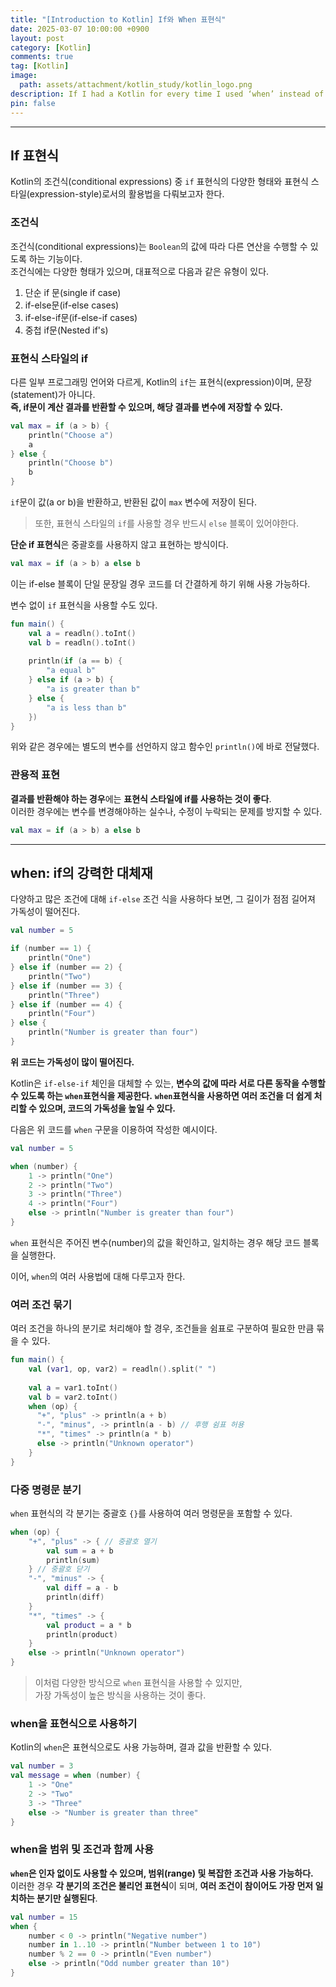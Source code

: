 ```yaml
---
title: "[Introduction to Kotlin] If와 When 표현식"
date: 2025-03-07 10:00:00 +0900
layout: post
category: [Kotlin]
comments: true
tag: [Kotlin]
image:
  path: assets/attachment/kotlin_study/kotlin_logo.png
description: If I had a Kotlin for every time I used ‘when’ instead of ‘if’, I’d be rich—when, not if!
pin: false
---
```

- - -

## **If 표현식**
Kotlin의 조건식(conditional expressions) 중 `if` 표현식의 다양한 형태와 표현식 스타일(expression-style)로서의 활용법을 다뤄보고자 한다.  

### **조건식**
조건식(conditional expressions)는 `Boolean`의 값에 따라 다른 연산을 수행할 수 있도록 하는 기능이다.  
조건식에는 다양한 형태가 있으며, 대표적으로 다음과 같은 유형이 있다.
1. 단순 if 문(single if case)
2. if-else문(if-else cases)
3. if-else-if문(if-else-if cases)
4. 중첩 if문(Nested if's)

### **표현식 스타일의 if**
다른 일부 프로그래밍 언어와 다르게, Kotlin의 `if`는 표현식(expression)이며, 문장(statement)가 아니다.  
**즉, if문이 계산 결과를 반환할 수 있으며, 해당 결과를 변수에 저장할 수 있다.**  

```kotlin
val max = if (a > b) {
    println("Choose a")
    a
} else {
    println("Choose b")
    b
}
```
`if`문이 값(a or b)을 반환하고, 반환된 값이 `max` 변수에 저장이 된다.  
> 또한, 표현식 스타일의 `if`를 사용할 경우 반드시 `else` 블록이 있어야한다.

**단순 if 표현식**은 중괄호를 사용하지 않고 표현하는 방식이다.
```kotlin
val max = if (a > b) a else b
```
이는 if-else 블록이 단일 문장일 경우 코드를 더 간결하게 하기 위해 사용 가능하다.

변수 없이 `if` 표현식을 사용할 수도 있다.
```kotlin
fun main() {
    val a = readln().toInt()
    val b = readln().toInt()
  
    println(if (a == b) {
        "a equal b"
    } else if (a > b) {
        "a is greater than b"
    } else {
        "a is less than b"
    })
}
```
위와 같은 경우에는 별도의 변수를 선언하지 않고 함수인 `println()`에 바로 전달했다.

### **관용적 표현**
**결과를 반환해야 하는 경우**에는 **표현식 스타일에 if를 사용하는 것이 좋다**.  
이러한 경우에는 변수를 변경해야하는 실수나, 수정이 누락되는 문제를 방지할 수 있다.

```kotlin
val max = if (a > b) a else b
```

- - -
## **when: if의 강력한 대체재**
다양하고 많은 조건에 대해 `if-else` 조건 식을 사용하다 보면, 그 길이가 점점 길어져 가독성이 떨어진다.  

```kotlin
val number = 5

if (number == 1) {
    println("One")
} else if (number == 2) {
    println("Two")
} else if (number == 3) {
    println("Three")
} else if (number == 4) {
    println("Four")
} else {
    println("Number is greater than four")
}
```

**위 코드는 가독성이 많이 떨어진다.**  

Kotlin은 `if-else-if` 체인을 대체할 수 있는, **변수의 값에 따라 서로 다른 동작을 수행할 수 있도록 하는 `when`표현식을 제공한다.** 
**`when`표현식을 사용하면 여러 조건을 더 쉽게 처리할 수 있으며, 코드의 가독성을 높일 수 있다.**

다음은 위 코드를 `when` 구문을 이용하여 작성한 예시이다.
```kotlin
val number = 5

when (number) {
    1 -> println("One")
    2 -> println("Two")
    3 -> println("Three")
    4 -> println("Four")
    else -> println("Number is greater than four")
}
```
`when` 표현식은 주어진 변수(number)의 값을 확인하고, 일치하는 경우 해당 코드 블록을 실행한다.

이어, `when`의 여러 사용법에 대해 다루고자 한다.  

### **여러 조건 묶기**
여러 조건을 하나의 분기로 처리해야 할 경우, 조건들을 쉼표로 구분하여 필요한 만큼 묶을 수 있다.  

```kotlin
fun main() {
    val (var1, op, var2) = readln().split(" ")
  
    val a = var1.toInt()
    val b = var2.toInt()
    when (op) {
      "+", "plus" -> println(a + b)
      "-", "minus", -> println(a - b) // 후행 쉼표 허용
      "*", "times" -> println(a * b)
      else -> println("Unknown operator")
    }
}
```

### **다중 명령문 분기**
`when` 표현식의 각 분기는 중괄호 `{}`를 사용하여 여러 명령문을 포함할 수 있다.

```kotlin
when (op) {
    "+", "plus" -> { // 중괄호 열기
        val sum = a + b
        println(sum)
    } // 중괄호 닫기
    "-", "minus" -> {
        val diff = a - b
        println(diff)
    }
    "*", "times" -> {
        val product = a * b
        println(product)
    }
    else -> println("Unknown operator")
}
```
> 이처럼 다양한 방식으로 `when` 표현식을 사용할 수 있지만,  
> 가장 가독성이 높은 방식을 사용하는 것이 좋다.

### **when을 표현식으로 사용하기**
Kotlin의 `when`은 표현식으로도 사용 가능하며, 결과 값을 반환할 수 있다.  

```kotlin
val number = 3
val message = when (number) {
    1 -> "One"
    2 -> "Two"
    3 -> "Three"
    else -> "Number is greater than three"
}
```

### **when을 범위 및 조건과 함께 사용**

**`when`은 인자 없이도 사용할 수 있으며, 범위(range) 및 복잡한 조건과 사용 가능하다.**  
이러한 경우 **각 분기의 조건은 불리언 표현식**이 되며, **여러 조건이 참이어도 가장 먼저 일치하는 분기만 실행된다**.

```kotlin
val number = 15
when {
    number < 0 -> println("Negative number")
    number in 1..10 -> println("Number between 1 to 10")
    number % 2 == 0 -> println("Even number")
    else -> println("Odd number greater than 10")
}
```
